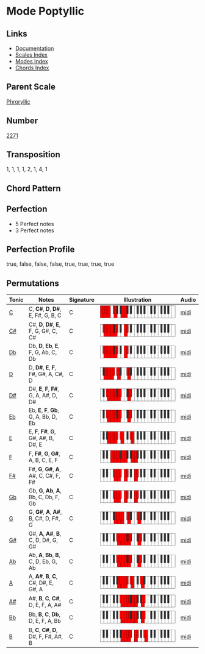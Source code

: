 # Mode Poptyllic

## Links

- [Documentation](README.md)
- [Scales Index](Scales.md)
- [Modes Index](Modes.md)
- [Chords Index](Chords.md)

## Parent Scale

[Phroryllic](ScalePhroryllic.md)

## Number

[2271](https://ianring.com/musictheory/scales/2271)

## Transposition

1, 1, 1, 1, 2, 1, 4, 1

## Chord Pattern



## Perfection

- 5 Perfect notes
- 3 Perfect notes

## Perfection Profile

true, false, false, false, true, true, true, true

## Permutations

| Tonic | Notes | Signature | Illustration | Audio |
|-------|-------|-----------|--------------|-------|
| [C](ModeCNaturalPoptyllic.md) | C, **C#**, **D**, **D#**, E, F#, G, B, C | C | ![CNaturalPoptyllic](ModeCNaturalPoptyllic.png) | [midi](https://github.com/edipermadi/music/blob/main/docs/ModeCNaturalPoptyllic.mid?raw=true) |
| [C#](ModeCSharpPoptyllic.md) | C#, **D**, **D#**, **E**, F, G, G#, C, C# | C | ![CSharpPoptyllic](ModeCSharpPoptyllic.png) | [midi](https://github.com/edipermadi/music/blob/main/docs/ModeCSharpPoptyllic.mid?raw=true) |
| [Db](ModeDFlatPoptyllic.md) | Db, **D**, **Eb**, **E**, F, G, Ab, C, Db | C | ![DFlatPoptyllic](ModeDFlatPoptyllic.png) | [midi](https://github.com/edipermadi/music/blob/main/docs/ModeDFlatPoptyllic.mid?raw=true) |
| [D](ModeDNaturalPoptyllic.md) | D, **D#**, **E**, **F**, F#, G#, A, C#, D | C | ![DNaturalPoptyllic](ModeDNaturalPoptyllic.png) | [midi](https://github.com/edipermadi/music/blob/main/docs/ModeDNaturalPoptyllic.mid?raw=true) |
| [D#](ModeDSharpPoptyllic.md) | D#, **E**, **F**, **F#**, G, A, A#, D, D# | C | ![DSharpPoptyllic](ModeDSharpPoptyllic.png) | [midi](https://github.com/edipermadi/music/blob/main/docs/ModeDSharpPoptyllic.mid?raw=true) |
| [Eb](ModeEFlatPoptyllic.md) | Eb, **E**, **F**, **Gb**, G, A, Bb, D, Eb | C | ![EFlatPoptyllic](ModeEFlatPoptyllic.png) | [midi](https://github.com/edipermadi/music/blob/main/docs/ModeEFlatPoptyllic.mid?raw=true) |
| [E](ModeENaturalPoptyllic.md) | E, **F**, **F#**, **G**, G#, A#, B, D#, E | C | ![ENaturalPoptyllic](ModeENaturalPoptyllic.png) | [midi](https://github.com/edipermadi/music/blob/main/docs/ModeENaturalPoptyllic.mid?raw=true) |
| [F](ModeFNaturalPoptyllic.md) | F, **F#**, **G**, **G#**, A, B, C, E, F | C | ![FNaturalPoptyllic](ModeFNaturalPoptyllic.png) | [midi](https://github.com/edipermadi/music/blob/main/docs/ModeFNaturalPoptyllic.mid?raw=true) |
| [F#](ModeFSharpPoptyllic.md) | F#, **G**, **G#**, **A**, A#, C, C#, F, F# | C | ![FSharpPoptyllic](ModeFSharpPoptyllic.png) | [midi](https://github.com/edipermadi/music/blob/main/docs/ModeFSharpPoptyllic.mid?raw=true) |
| [Gb](ModeGFlatPoptyllic.md) | Gb, **G**, **Ab**, **A**, Bb, C, Db, F, Gb | C | ![GFlatPoptyllic](ModeGFlatPoptyllic.png) | [midi](https://github.com/edipermadi/music/blob/main/docs/ModeGFlatPoptyllic.mid?raw=true) |
| [G](ModeGNaturalPoptyllic.md) | G, **G#**, **A**, **A#**, B, C#, D, F#, G | C | ![GNaturalPoptyllic](ModeGNaturalPoptyllic.png) | [midi](https://github.com/edipermadi/music/blob/main/docs/ModeGNaturalPoptyllic.mid?raw=true) |
| [G#](ModeGSharpPoptyllic.md) | G#, **A**, **A#**, **B**, C, D, D#, G, G# | C | ![GSharpPoptyllic](ModeGSharpPoptyllic.png) | [midi](https://github.com/edipermadi/music/blob/main/docs/ModeGSharpPoptyllic.mid?raw=true) |
| [Ab](ModeAFlatPoptyllic.md) | Ab, **A**, **Bb**, **B**, C, D, Eb, G, Ab | C | ![AFlatPoptyllic](ModeAFlatPoptyllic.png) | [midi](https://github.com/edipermadi/music/blob/main/docs/ModeAFlatPoptyllic.mid?raw=true) |
| [A](ModeANaturalPoptyllic.md) | A, **A#**, **B**, **C**, C#, D#, E, G#, A | C | ![ANaturalPoptyllic](ModeANaturalPoptyllic.png) | [midi](https://github.com/edipermadi/music/blob/main/docs/ModeANaturalPoptyllic.mid?raw=true) |
| [A#](ModeASharpPoptyllic.md) | A#, **B**, **C**, **C#**, D, E, F, A, A# | C | ![ASharpPoptyllic](ModeASharpPoptyllic.png) | [midi](https://github.com/edipermadi/music/blob/main/docs/ModeASharpPoptyllic.mid?raw=true) |
| [Bb](ModeBFlatPoptyllic.md) | Bb, **B**, **C**, **Db**, D, E, F, A, Bb | C | ![BFlatPoptyllic](ModeBFlatPoptyllic.png) | [midi](https://github.com/edipermadi/music/blob/main/docs/ModeBFlatPoptyllic.mid?raw=true) |
| [B](ModeBNaturalPoptyllic.md) | B, **C**, **C#**, **D**, D#, F, F#, A#, B | C | ![BNaturalPoptyllic](ModeBNaturalPoptyllic.png) | [midi](https://github.com/edipermadi/music/blob/main/docs/ModeBNaturalPoptyllic.mid?raw=true) |
